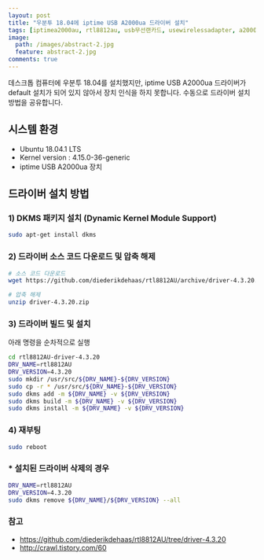 ```yaml
---
layout: post
title: "우분투 18.04에 iptime USB A2000ua 드라이버 설치"
tags: [iptimea2000au, rtl8812au, usb무선랜카드, usewirelessadapter, a2000ua]
image:
  path: /images/abstract-2.jpg
  feature: abstract-2.jpg
comments: true
---
```


데스크톱 컴퓨터에 우분투 18.04를 설치했지만, iptime USB A2000ua 드라이버가 default 설치가 되어 있지 않아서 장치 인식을 하지 못합니다. 수동으로 드라이버 설치 방법을 공유합니다.

## 시스템 환경

- Ubuntu 18.04.1 LTS
- Kernel version : 4.15.0-36-generic
- iptime USB A2000ua 장치

## 드라이버 설치 방법

### 1) DKMS 패키지 설치 (Dynamic Kernel Module Support)

```bash
sudo apt-get install dkms
```

### 2) 드라이버 소스 코드 다운로드 및 압축 해제

```bash
# 소스 코드 다운로드
wget https://github.com/diederikdehaas/rtl8812AU/archive/driver-4.3.20.zip  

# 압축 해제 
unzip driver-4.3.20.zip
```

### 3) 드라이버 빌드 및 설치

아래 명령을 순차적으로 실행 

```bash
cd rtl8812AU-driver-4.3.20 
DRV_NAME=rtl8812AU 
DRV_VERSION=4.3.20 
sudo mkdir /usr/src/${DRV_NAME}-${DRV_VERSION} 
sudo cp -r * /usr/src/${DRV_NAME}-${DRV_VERSION} 
sudo dkms add -m ${DRV_NAME} -v ${DRV_VERSION} 
sudo dkms build -m ${DRV_NAME} -v ${DRV_VERSION} 
sudo dkms install -m ${DRV_NAME} -v ${DRV_VERSION}
```

### 4) 재부팅

```bash
sudo reboot
```



### * 설치된 드라이버 삭제의 경우

```bash
DRV_NAME=rtl8812AU 
DRV_VERSION=4.3.20 
sudo dkms remove ${DRV_NAME}/${DRV_VERSION} --all
```

### 참고

- https://github.com/diederikdehaas/rtl8812AU/tree/driver-4.3.20
- http://crawl.tistory.com/60
